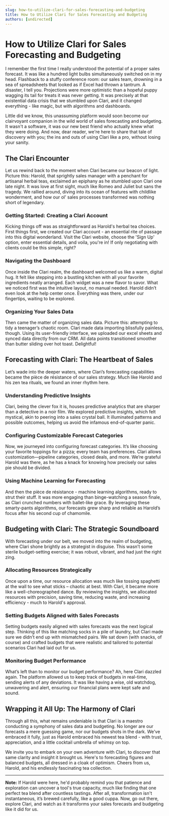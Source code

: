 ```yaml
---
slug: how-to-utilize-clari-for-sales-forecasting-and-budgeting
title: How to Utilize Clari for Sales Forecasting and Budgeting
authors: [undirected]
---
```



# How to Utilize Clari for Sales Forecasting and Budgeting  

I remember the first time I really understood the potential of a proper sales forecast. It was like a hundred light bulbs simultaneously switched on in my head. Flashback to a stuffy conference room: our sales team, drowning in a sea of spreadsheets that looked as if Excel had thrown a tantrum. A disaster, I tell you. Projections were more optimistic than a hopeful puppy wagging its tail for treats it was never getting. It was precisely at that existential data crisis that we stumbled upon Clari, and it changed everything - like magic, but with algorithms and dashboards.

Little did we know, this unassuming platform would soon become our clairvoyant companion in the wild world of sales forecasting and budgeting. It wasn't a software, it was our new best friend who actually knew what they were doing. And now, dear reader, we're here to share that tale of discovery with you; the ins and outs of using Clari like a pro, without losing your sanity.

## The Clari Encounter

Let us rewind back to the moment when Clari became our beacon of light. Picture this: Harold, that sprightly sales manager with a penchant for artisanal herbal teas, exclaimed an epiphany as he stumbled upon Clari one late night. It was love at first sight, much like Romeo and Juliet but sans the tragedy. We rallied around, diving into its ocean of features with childlike wonderment, and how our ol' sales processes transformed was nothing short of legendary.

### Getting Started: Creating a Clari Account

Kicking things off was as straightforward as Harold's herbal tea choices. First things first, we created our Clari account - an essential rite of passage into this digital wonderland. Visit the Clari website, choose the 'Sign Up' option, enter essential details, and voila, you're in! If only negotiating with clients could be this simple, right? 

### Navigating the Dashboard

Once inside the Clari realm, the dashboard welcomed us like a warm, digital hug. It felt like stepping into a bustling kitchen with all your favorite ingredients neatly arranged. Each widget was a new flavor to savor. What we noticed first was the intuitive layout, no manual needed. Harold didn’t even look at the help center once. Everything was there, under our fingertips, waiting to be explored.

### Organizing Your Sales Data

Then came the matter of organizing sales data. Picture this: attempting to tidy a teenager’s chaotic room. Clari made data importing blissfully painless, though. Using its user-friendly interface, we uploaded our excel sheets and synced data directly from our CRM. All data points transitioned smoother than butter sliding over hot toast. Delightful!

## Forecasting with Clari: The Heartbeat of Sales

Let’s wade into the deeper waters, where Clari’s forecasting capabilities became the pièce de résistance of our sales strategy. Much like Harold and his zen tea rituals, we found an inner rhythm here. 

### Understanding Predictive Insights

Clari, being the clever fox it is, houses predictive analytics that are sharper than a detective in a noir film. We explored predictive insights, which felt mystical, akin to peering into a sales crystal ball. It illuminated patterns and possible outcomes, helping us avoid the infamous end-of-quarter panic.

### Configuring Customizable Forecast Categories

Now, we journeyed into configuring forecast categories. It’s like choosing your favorite toppings for a pizza; every team has preferences. Clari allows customization—pipeline categories, closed deals, and more. We’re grateful Harold was there, as he has a knack for knowing how precisely our sales pie should be divided. 

### Using Machine Learning for Forecasting

And then the pièce de résistance - machine learning algorithms, ready to strut their stuff. It was more engaging than binge-watching a season finale, as Clari crunched numbers with ballet-like grace. By leveraging these smarty-pants algorithms, our forecasts grew sharp and reliable as Harold’s focus after his second cup of chamomile.

## Budgeting with Clari: The Strategic Soundboard

With forecasting under our belt, we moved into the realm of budgeting, where Clari shone brightly as a strategist in disguise. This wasn’t some sterile budget-setting exercise; it was robust, vibrant, and had just the right zing.

### Allocating Resources Strategically

Once upon a time, our resource allocation was much like tossing spaghetti at the wall to see what sticks – chaotic at best. With Clari, it became more like a well-choreographed dance. By reviewing the insights, we allocated resources with precision, saving time, reducing waste, and increasing efficiency - much to Harold's approval.

### Setting Budgets Aligned with Sales Forecasts

Setting budgets easily aligned with sales forecasts was the next logical step. Thinking of this like matching socks in a pile of laundry, but Clari made sure we didn’t end up with mismatched pairs. We sat down (with snacks, of course) and crafted budgets that were realistic and tailored to potential scenarios Clari had laid out for us.

### Monitoring Budget Performance

What’s left than to monitor our budget performance? Ah, here Clari dazzled again. The platform allowed us to keep track of budgets in real-time, sending alerts of any deviations. It was like having a wise, old watchdog, unwavering and alert, ensuring our financial plans were kept safe and sound.

## Wrapping it All Up: The Harmony of Clari

Through all this, what remains undeniable is that Clari is a maestro conducting a symphony of sales data and budgeting. No longer are our forecasts a mere guessing game, nor our budgets shots in the dark. We've embraced it fully, just as Harold embraced his newest tea blend - with trust, appreciation, and a little cocktail umbrella of whimsy on top.

We invite you to embark on your own adventure with Clari, to discover that same clarity and insight it brought us. Here's to forecasting figures and balanced budgets, all dressed in a cloak of optimism. Cheers from us, Harold, and his endlessly fascinating tea collection.  

---

**Note:** If Harold were here, he'd probably remind you that patience and exploration can uncover a tool's true capacity, much like finding that one perfect tea blend after countless tastings. After all, transformation isn't instantaneous, it’s brewed carefully, like a good cuppa. Now, go out there, explore Clari, and watch as it transforms your sales forecasts and budgeting like it did for us.